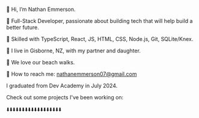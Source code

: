🙏 Hi, I’m Nathan Emmerson.

🔨 Full-Stack Developer, passionate about building tech that will help build a better future.

📢 Skilled with TypeScript, React, JS, HTML, CSS, Node.js, Git, SQLite/Knex.

🌄 I live in Gisborne, NZ, with my partner and daughter.

🌊 We love our beach walks.

📧 How to reach me: nathanemmerson07@gmail.com

I graduated from Dev Academy in July 2024.

Check out some projects I've been working on:

⬇️⬇️⬇️⬇️⬇️⬇️⬇️⬇️⬇️⬇️⬇️⬇️⬇️⬇️⬇️⬇️⬇️⬇️

